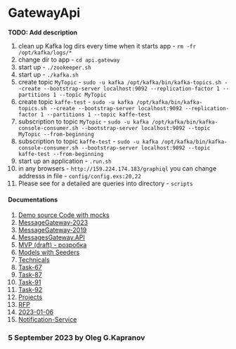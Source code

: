 # GatewayApi

**TODO: Add description**

 1. clean up Kafka log dirs every time when it starts app - `rm -fr /opt/kafka/logs/*`
 2. change dir to app - `cd api.gateway`
 3. start up - `./zookeeper.sh`
 4. start up - `./kafka.sh`
 5. create topic `MyTopic` - `sudo -u kafka /opt/kafka/bin/kafka-topics.sh --create --bootstrap-server localhost:9092 --replication-factor 1 --partitions 1 --topic MyTopic`
 6. create topic `kaffe-test` - `sudo -u kafka /opt/kafka/bin/kafka-topics.sh --create --bootstrap-server localhost:9092 --replication-factor 1 --partitions 1 --topic kaffe-test`
 7. subscription to topic `MyTopic` - `sudo -u kafka /opt/kafka/bin/kafka-console-consumer.sh --bootstrap-server localhost:9092 --topic MyTopic --from-beginning`
 8. subscription to topic `kaffe-test` - `sudo -u kafka /opt/kafka/bin/kafka-console-consumer.sh --bootstrap-server localhost:9092 --topic kaffe-test --from-beginning`
 9. start up an application - `.run.sh`
10. in any browsers - `http://159.224.174.183/graphiql`
    you can change addresss in file - `config/config.exs:20,22`
11. Please see for a detailed are queries into directory - `scripts`

#### Documentations

1. [Demo source Code with mocks](https://github.com/Kapranov/api.gateway)
2. [MessageGateway-2023](https://docs.google.com/document/d/12V9lx624V2ceomt-D2tZep-rn364SQDR)
3. [MessageGateway-2019](https://e-health-ua.atlassian.net/wiki/spaces/smsEH/pages/17311662534/2019.+MessageGateway)
4. [MessagesGateway.API](https://bitbucket.org/ehealth_gov_ua/messagesgateway.api/src/staging/)
5. [MVP (draft) - розробка](https://e-health-ua.atlassian.net/wiki/spaces/smsEH/pages/17537695885/MVP+draft+-)
6. [Models with Seeders](https://docs.google.com/spreadsheets/d/10Nk1V1sC78qdyJH5ran2lNFoy8aoq0BGel_HCQSlWaQ/edit?pli=1&gid=1216018441#gid=1216018441)
7. [Technicals](https://docs.google.com/document/d/1Z3dj86m0NLJhF5V5NGideV5v_QPwmyT6/edit)
8. [Task-67](https://e-health-ua.atlassian.net/browse/SMSEH-67)
9. [Task-87](https://e-health-ua.atlassian.net/browse/SMSEH-87)
10. [Task-91](https://e-health-ua.atlassian.net/browse/SMSEH-91)
11. [Task-92](https://e-health-ua.atlassian.net/browse/SMSEH-92)
12. [Projects](https://bitbucket.org/ehealth_gov_ua/workspace/projects/EP)
13. [RFP](https://drive.google.com/drive/folders/1h1yQ8jd8wwpkkAVsHLLv5KFu-etjrdoo)
14. [2023-01-06](https://e-health-ua.atlassian.net/wiki/spaces/smsEH/pages/17311891457/2023+01+26+eHealth)
15. [Notification-Service](https://docs.google.com/document/d/1XvcrLli9VLtYWS5G-Dnu4j2Ul72bP9cd/edit)

### 5 September 2023 by Oleg G.Kapranov
